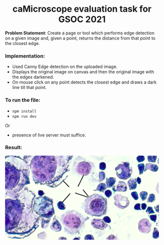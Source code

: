 <h1 align="center">caMicroscope evaluation task for GSOC 2021</h1>

**Problem Statement**: Create a page or tool which performs edge detection on a given image and, given a point, returns the distance from that point to the closest edge.

### Implementation:

* Used Canny Edge detection on the uploaded image.
* Displays the original image on canvas and then the original image with the edges darkened.
* On mouse click on any point detects the closest edge and draws a dark line till that point.

### To run the file:
* ```npm install```
* ```npm run dev```

Or
* presence of live server must suffice.

### Result:
<img src="./static/closest_edge.png">